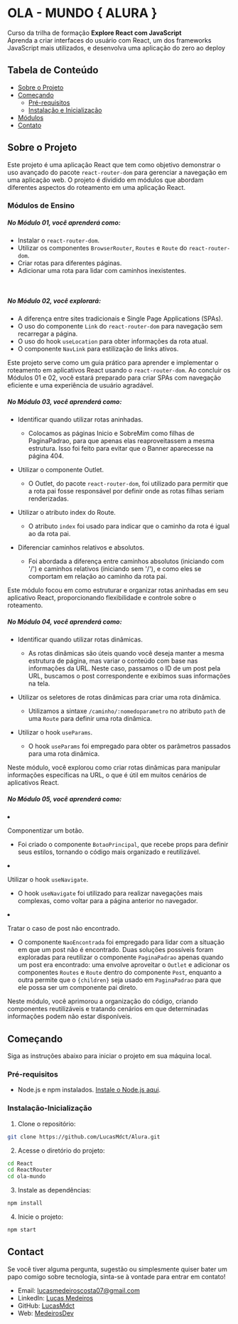 # OLA - MUNDO { ALURA }

Curso da trilha de formação <strong> Explore React com JavaScript </strong><br>
Aprenda a criar interfaces do usuário com React, um dos frameworks JavaScript mais utilizados, e desenvolva uma aplicação do zero ao deploy

## Tabela de Conteúdo

- [Sobre o Projeto](#sobre-o-projeto)
- [Começando](#começando)
  - [Pré-requisitos](#pré-requisitos)
  - [Instalação e Inicialização](#instalação-inicialização)
- [Módulos](#módulos)
- [Contato](#contato)

## Sobre o Projeto

Este projeto é uma aplicação React que tem como objetivo demonstrar o uso avançado do pacote `react-router-dom` para gerenciar a navegação em uma aplicação web. O projeto é dividido em módulos que abordam diferentes aspectos do roteamento em uma aplicação React.

### Módulos de Ensino

<h5>No Módulo 01, você aprenderá como:</h5>

- Instalar o `react-router-dom`.
- Utilizar os componentes `BrowserRouter`, `Routes` e `Route` do `react-router-dom`.
- Criar rotas para diferentes páginas.
- Adicionar uma rota para lidar com caminhos inexistentes.
<br>
<h5>No Módulo 02, você explorará:</h5>

- A diferença entre sites tradicionais e Single Page Applications (SPAs).
- O uso do componente `Link` do `react-router-dom` para navegação sem recarregar a página.
- O uso do hook `useLocation` para obter informações da rota atual.
- O componente `NavLink` para estilização de links ativos.

Este projeto serve como um guia prático para aprender e implementar o roteamento em aplicativos React usando o `react-router-dom`. Ao concluir os Módulos 01 e 02, você estará preparado para criar SPAs com navegação eficiente e uma experiência de usuário agradável.
<br>

<h5>No Módulo 03, você aprenderá como:</h5>

- Identificar quando utilizar rotas aninhadas.
  - Colocamos as páginas Inicio e SobreMim como filhas de PaginaPadrao, para que apenas elas reaproveitassem a mesma estrutura. Isso foi feito para evitar que o Banner aparecesse na página 404.

- Utilizar o componente Outlet.
  - O Outlet, do pacote `react-router-dom`, foi utilizado para permitir que a rota pai fosse responsável por definir onde as rotas filhas seriam renderizadas.

- Utilizar o atributo index do Route.
  - O atributo `index` foi usado para indicar que o caminho da rota é igual ao da rota pai.

- Diferenciar caminhos relativos e absolutos.
  - Foi abordada a diferença entre caminhos absolutos (iniciando com '/') e caminhos relativos (iniciando sem '/'), e como eles se comportam em relação ao caminho da rota pai.

Este módulo focou em como estruturar e organizar rotas aninhadas em seu aplicativo React, proporcionando flexibilidade e controle sobre o roteamento.
<br>
<h5>No Módulo 04, você aprenderá como:</h5>

- Identificar quando utilizar rotas dinâmicas.
  - As rotas dinâmicas são úteis quando você deseja manter a mesma estrutura de página, mas variar o conteúdo com base nas informações da URL. Neste caso, passamos o ID de um post pela URL, buscamos o post correspondente e exibimos suas informações na tela.

- Utilizar os seletores de rotas dinâmicas para criar uma rota dinâmica.
  - Utilizamos a sintaxe `/caminho/:nomedoparametro` no atributo `path` de uma `Route` para definir uma rota dinâmica.

- Utilizar o hook `useParams`.
  - O hook `useParams` foi empregado para obter os parâmetros passados para uma rota dinâmica.

Neste módulo, você explorou como criar rotas dinâmicas para manipular informações específicas na URL, o que é útil em muitos cenários de aplicativos React.
<br>
<h5>No Módulo 05, você aprenderá como:</h5

- Componentizar um botão.
  - Foi criado o componente `BotaoPrincipal`, que recebe props para definir seus estilos, tornando o código mais organizado e reutilizável.

- Utilizar o hook `useNavigate`.
  - O hook `useNavigate` foi utilizado para realizar navegações mais complexas, como voltar para a página anterior no navegador.

- Tratar o caso de post não encontrado.
  - O componente `NaoEncontrada` foi empregado para lidar com a situação em que um post não é encontrado. Duas soluções possíveis foram exploradas para reutilizar o componente `PaginaPadrao` apenas quando um post era encontrado: uma envolve aproveitar o `Outlet` e adicionar os componentes `Routes` e `Route` dentro do componente `Post`, enquanto a outra permite que o `{children}` seja usado em `PaginaPadrao` para que ele possa ser um componente pai direto.

Neste módulo, você aprimorou a organização do código, criando componentes reutilizáveis e tratando cenários em que determinadas informações podem não estar disponíveis.

## Começando

Siga as instruções abaixo para iniciar o projeto em sua máquina local.

### Pré-requisitos

- Node.js e npm instalados. [Instale o Node.js aqui](https://nodejs.org/).

### Instalação-Inicialização

1. Clone o repositório:

```bash
git clone https://github.com/LucasMdct/Alura.git
```
2. Acesse o diretório do projeto:

```bash
cd React
cd ReactRouter
cd ola-mundo
```

3. Instale as dependências:

```bash
npm install
```

4. Inicie o projeto:

```bash
npm start
```


## Contact

Se você tiver alguma pergunta, sugestão ou simplesmente quiser bater um papo comigo sobre tecnologia, sinta-se à vontade para entrar em contato!

- Email: lucasmedeiroscosta07@gmail.com
- LinkedIn: [Lucas Medeiros](https://www.linkedin.com/in/medeirosdev)
- GitHub: [LucasMdct](https://github.com/lucasmdct)
- Web: [MedeirosDev](https://medeirosdev.cloud)

